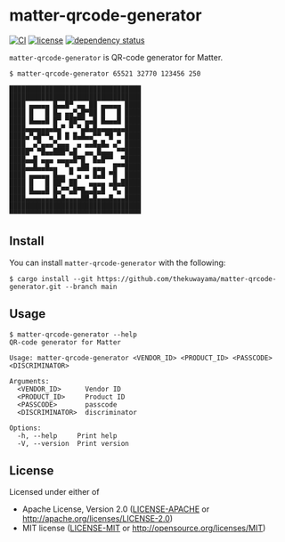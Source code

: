# matter-qrcode-generator

[![CI](https://github.com/thekuwayama/matter-qrcode-generator/workflows/CI/badge.svg)](https://github.com/thekuwayama/matter-qrcode-generator/actions?workflow=CI)
[![license](https://img.shields.io/crates/l/asaru.svg)](https://raw.githubusercontent.com/thekuwayama/asaru/main/LICENSE-APACHE)
[![dependency status](https://deps.rs/repo/github/thekuwayama/matter-qrcode-generator/status.svg)](https://deps.rs/repo/github/thekuwayama/matter-qrcode-generator)

`matter-qrcode-generator` is QR-code generator for Matter.


```sh-session
$ matter-qrcode-generator 65521 32770 123456 250

█████████████████████████████████
█████████████████████████████████
████ ▄▄▄▄▄ █▄▄█▀ ▄▄ ██ ▄▄▄▄▄ ████
████ █   █ █▄ ▄▄▀▄█▀██ █   █ ████
████ █▄▄▄█ █▀ ▀██▀▀▄▄█ █▄▄▄█ ████
████▄▄▄▄▄▄▄█▄▀ ▀ ▀▄█▄█▄▄▄▄▄▄▄████
████▄▀▄█▀▀▄ █ █ █▄█▄▄▀▀ ▀█ ▀ ████
████  ▄▀▄▄▄▀▄▄▄  ▄ ▄▄█▄█▄ ▄▀ ████
█████▀ ▀█▄▄███▀▄█  ▄▄ █▄▄▄ ▀▀████
████▄▄█ ▄▄▄ ▄▄▄▄█▀█  █▄█▀▀  ▀████
████▄▄█▄▄█▄▄  ▀▄ ▄██ ▄▄▄  █▀▀████
████ ▄▄▄▄▄ █▄▄ ▀ ▄ ▄ █▄█ ▀█  ████
████ █   █ ██▀ ██   ▄▄▄▄ ▄█▄█████
████ █▄▄▄█ █▄▀▀▄█▀█▄▄█▄█  ▀▄ ████
████▄▄▄▄▄▄▄█▄█▄▄▄▄██▄█▄▄▄█▄▄▄████
█████████████████████████████████
▀▀▀▀▀▀▀▀▀▀▀▀▀▀▀▀▀▀▀▀▀▀▀▀▀▀▀▀▀▀▀▀▀
```

## Install

You can install `matter-qrcode-generator` with the following:

```sh-session
$ cargo install --git https://github.com/thekuwayama/matter-qrcode-generator.git --branch main
```


## Usage

```sh-session
$ matter-qrcode-generator --help
QR-code generator for Matter

Usage: matter-qrcode-generator <VENDOR_ID> <PRODUCT_ID> <PASSCODE> <DISCRIMINATOR>

Arguments:
  <VENDOR_ID>      Vendor ID
  <PRODUCT_ID>     Product ID
  <PASSCODE>       passcode
  <DISCRIMINATOR>  discriminator

Options:
  -h, --help     Print help
  -V, --version  Print version
```


## License

Licensed under either of

- Apache License, Version 2.0 ([LICENSE-APACHE](https://github.com/thekuwayama/cron_cal/blob/main/LICENSE-APACHE) or http://apache.org/licenses/LICENSE-2.0)
- MIT license ([LICENSE-MIT](https://github.com/thekuwayama/cron_cal/blob/main/LICENSE-MIT) or http://opensource.org/licenses/MIT)
